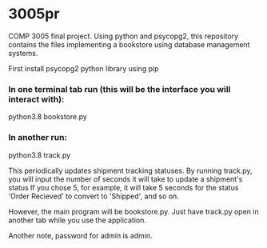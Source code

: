 # 3005pr

COMP 3005 final project. Using python and psycopg2, this repository contains the files implementing a bookstore using database management systems.

First install psycopg2 python library using pip

### In one terminal tab run (this will be the interface you will interact with):
  python3.8 bookstore.py
 
### In another run:
  python3.8 track.py 

This periodically updates shipment tracking statuses. By running track.py, you will input the number of seconds it will take to update a shipment's status
If you chose 5, for example, it will take 5 seconds for the status 'Order Recieved' to convert to 'Shipped', and so on. 

However, the main program will be bookstore.py. Just have track.py open in another tab while you use the application.

Another note, password for admin is admin.
